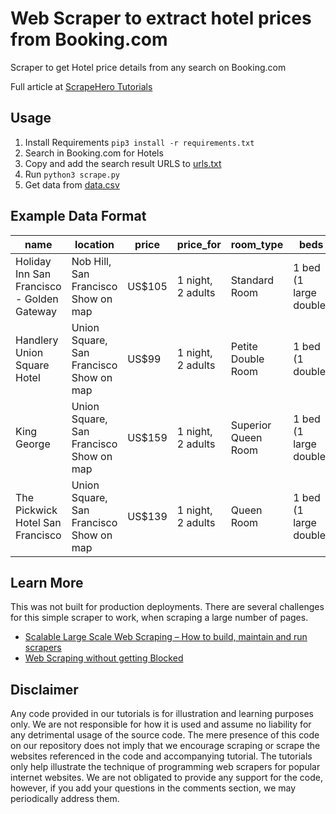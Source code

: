 # Web Scraper to extract hotel prices from Booking.com

Scraper to get Hotel price details from any search on Booking.com 

Full article at [ScrapeHero Tutorials](https://www.scrapehero.com/scrape-property-data-from-booking-com-using-google-chrome/)

## Usage

1. Install Requirements `pip3 install -r requirements.txt`
1. Search in Booking.com for Hotels 
1. Copy and add the search result URLS to [urls.txt](urls.txt)
1. Run `python3 scrape.py`
1. Get data from [data.csv](data.csv)

## Example Data Format

|name                                      |location                               |price |price_for        |room_type          |beds                  |rating|rating_title|number_of_ratings|url                                                                                                                                                                                                                                                                                                                                                                                                                                                                                                                                                                                                |
|------------------------------------------|---------------------------------------|------|-----------------|-------------------|----------------------|------|------------|-----------------|---------------------------------------------------------------------------------------------------------------------------------------------------------------------------------------------------------------------------------------------------------------------------------------------------------------------------------------------------------------------------------------------------------------------------------------------------------------------------------------------------------------------------------------------------------------------------------------------------|
|Holiday Inn San Francisco - Golden Gateway|Nob Hill, San Francisco Show on map    |US$105|1 night, 2 adults|Standard  Room     |1 bed (1 large double)|8.0   |Very good   |1,087 reviews    |https://www.booking.com/hotel/us/holiday-inn-san-francisco-golden-gateway.en-gb.html?label=gen173nr-1DCAEoggI46AdIM1gEaKQCiAEBmAEJuAEHyAEM2AED6AEBiAIBqAIDuALCxJ31BcACAQ&sid=fd87930dc2332bf456ae77419c18c3a1&all_sr_blocks=18230001_251343373_0_2_0&checkin=2020-05-21&checkout=2020-05-22&dest_id=20015732&dest_type=city&group_adults=2&group_children=0&hapos=1&highlighted_blocks=18230001_251343373_0_2_0&hpos=1&no_rooms=1&sr_order=popularity&sr_pri_blocks=18230001_251343373_0_2_0__10500&srepoch=1588028809&srpvid=6d52a284d2ce0035&ucfs=1&from=searchresults ;highlight_room=#hotelTmpl|
|Handlery Union Square Hotel               |Union Square, San Francisco Show on map|US$99 |1 night, 2 adults|Petite Double Room |1 bed (1 double)      |8.2   |Very good   |2,278 reviews    |https://www.booking.com/hotel/us/handlery-union-square.en-gb.html?label=gen173nr-1DCAEoggI46AdIM1gEaKQCiAEBmAEJuAEHyAEM2AED6AEBiAIBqAIDuALCxJ31BcACAQ&sid=fd87930dc2332bf456ae77419c18c3a1&all_sr_blocks=5628504_245000754_0_0_0&checkin=2020-05-21&checkout=2020-05-22&dest_id=20015732&dest_type=city&group_adults=2&group_children=0&hapos=2&highlighted_blocks=5628504_245000754_0_0_0&hpos=2&no_rooms=1&sr_order=popularity&sr_pri_blocks=5628504_245000754_0_0_0__9900&srepoch=1588028809&srpvid=6d52a284d2ce0035&ucfs=1&from=searchresults ;highlight_room=#hotelTmpl                       |
|King George                               |Union Square, San Francisco Show on map|US$159|1 night, 2 adults|Superior Queen Room|1 bed (1 large double)|8.3   |Very good   |1,487 reviews    |https://www.booking.com/hotel/us/king-george.en-gb.html?label=gen173nr-1DCAEoggI46AdIM1gEaKQCiAEBmAEJuAEHyAEM2AED6AEBiAIBqAIDuALCxJ31BcACAQ&sid=fd87930dc2332bf456ae77419c18c3a1&all_sr_blocks=5625710_238956971_0_0_0&checkin=2020-05-21&checkout=2020-05-22&dest_id=20015732&dest_type=city&group_adults=2&group_children=0&hapos=3&highlighted_blocks=5625710_238956971_0_0_0&hpos=3&no_rooms=1&sr_order=popularity&sr_pri_blocks=5625710_238956971_0_0_0__15900&srepoch=1588028809&srpvid=6d52a284d2ce0035&ucfs=1&from=searchresults ;highlight_room=#hotelTmpl                                |
|The Pickwick Hotel San Francisco          |Union Square, San Francisco Show on map|US$139|1 night, 2 adults|Queen Room         |1 bed (1 large double)|7.3   |Good        |2,139 reviews    |https://www.booking.com/hotel/us/the-pickwick-san-francisco.en-gb.html?label=gen173nr-1DCAEoggI46AdIM1gEaKQCiAEBmAEJuAEHyAEM2AED6AEBiAIBqAIDuALCxJ31BcACAQ&sid=fd87930dc2332bf456ae77419c18c3a1&all_sr_blocks=5607711_190214860_0_0_0&checkin=2020-05-21&checkout=2020-05-22&dest_id=20015732&dest_type=city&group_adults=2&group_children=0&hapos=4&highlighted_blocks=5607711_190214860_0_0_0&hpos=4&no_rooms=1&sr_order=popularity&sr_pri_blocks=5607711_190214860_0_0_0__13900&srepoch=1588028809&srpvid=6d52a284d2ce0035&ucfs=1&from=searchresults ;highlight_room=#hotelTmpl                 |


## Learn More

This was not built for production deployments. There are several challenges for this simple scraper to work, when scraping a large number of pages. 


- [Scalable Large Scale Web Scraping – How to build, maintain and run scrapers](https://www.scrapehero.com/how-to-build-and-run-scrapers-on-a-large-scale/)
- [Web Scraping without getting Blocked](https://www.scrapehero.com/how-to-prevent-getting-blacklisted-while-scraping/)
## Disclaimer

Any code provided in our tutorials is for illustration and learning purposes only. We are not responsible for how it is used and assume no liability for any detrimental usage of the source code. The mere presence of this code on our repository does not imply that we encourage scraping or scrape the websites referenced in the code and accompanying tutorial. The tutorials only help illustrate the technique of programming web scrapers for popular internet websites. We are not obligated to provide any support for the code, however, if you add your questions in the comments section, we may periodically address them.
